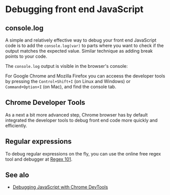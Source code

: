 # Debugging front end JavaScript

## console.log

A simple and relatively effective way to debug your front end JavaScript code is
to add the `console.log(var)` to parts where you want to check if the output
matches the expected value. Similar technique as adding break points to your
code.

The `console.log` output is visible in the browser's console:

For Google Chrome and Mozilla Firefox you can acceess the developer tools by
pressing the `Control+Shift+I` (on Linux and Windows) or `Command+Option+I` (on
Mac), and find the console tab.

## Chrome Developer Tools

As a next a bit more advanced step, Chrome browser has by default integrated
the developer tools to debug front end code more quickly and efficiently.

## Regular expressions

To debug regular expressions on the fly, you can use the online free regex tool
and debugger at [Regex 101](https://regex101.com).

## See alo

* [Debugging JavaScript with Chrome DevTools](https://developers.google.com/web/tools/chrome-devtools/javascript/)
